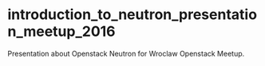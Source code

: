 # introduction_to_neutron_presentation_meetup_2016
Presentation about Openstack Neutron for Wroclaw Openstack Meetup.
